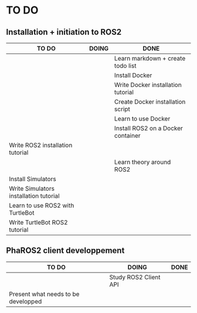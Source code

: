 # TO DO

## Installation + initiation to ROS2

| TO DO | DOING | DONE |
|-------|-------|------|
|       |       |Learn markdown + create todo list|
|       |       |Install Docker| 
|       |       |Write Docker installation tutorial| 
|       |       |Create Docker installation script||
|       |       |Learn to use Docker|
|       |       |Install ROS2 on a Docker container|
|Write ROS2 installation tutorial| | |
|       |       |Learn theory around ROS2|
|Install Simulators| | |
|Write Simulators installation tutorial| | |
|Learn to use ROS2 with TurtleBot| | |
|Write TurtleBot ROS2 tutorial| | |

## PhaROS2 client developpement

| TO DO | DOING | DONE |
|-------|-------|------|
| |Study ROS2 Client API| |
|Present what needs to be developped| | |
